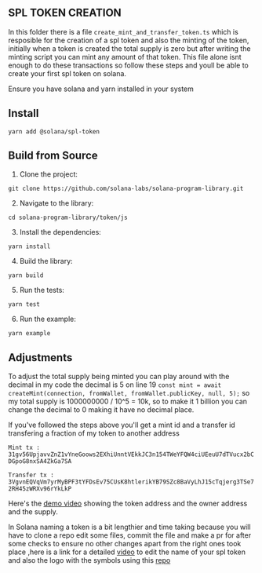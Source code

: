 ## SPL TOKEN CREATION
In this folder there is a file `create_mint_and_transfer_token.ts` which is resposible for the creation of a spl token and also the minting of the token, initially when a token is created the total supply is zero but after writing the minting script you can mint any amount of that token.
This file alone isnt enough to do these transactions so follow these steps and youll be able to create your first spl token on solana.

Ensure you have solana and yarn installed in your system

## Install

```shell
yarn add @solana/spl-token
```

## Build from Source

1. Clone the project:
```shell
git clone https://github.com/solana-labs/solana-program-library.git
```

2. Navigate to the library:
```shell
cd solana-program-library/token/js
```

3. Install the dependencies:
```shell
yarn install
```

4. Build the library:
```shell
yarn build
```

5. Run the tests:
```shell
yarn test
```

6. Run the example:
```shell
yarn example
```

## Adjustments
To adjust the total supply being minted you can play around with the decimal in my code the decimal is 5 on line 19 `const mint = await createMint(connection, fromWallet, fromWallet.publicKey, null, 5);` so my total supply is 1000000000 / 10^5 = 10k, so to make it 1 billion you can change the decimal to 0 making it have no decimal place.

If you've followed the steps above you'll get a mint id and a transfer id transfering a fraction of my token to another address

`Mint tx : 31gv56UpjavvZnZ1vYneGoows2EXhiUnntVEkkJC3n154TWeYFQW4ciUEeuU7dTVucx2bCDGpoG8nxSA4ZkGa7SA`

`Transfer tx : 3VgvnEQVqVm7yrMyBPF3tYFDsEv75CUsK8htlerikYB79SZc8BaVyLhJ15cTqjerg3TSe72RH45zWRXv96rYkLkP`

Here's the [demo video](https://youtu.be/cUyBsDTB_us) showing the token address and the owner address and the supply.

In Solana naming a token is a bit lengthier and time taking because you will have to clone a repo edit some files, commit the file and make a pr for after some checks to ensure no other changes apart from the right ones took place ,here is a link for a detailed [video](https://www.youtube.com/watch?v=kVxueRjcm6A)  to edit the name of your spl token and also the logo with the symbols using this [repo](https://github.com/solana-labs/token-list)
